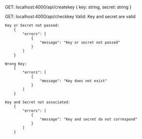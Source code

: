 GET: localhost:4000/api/createkey
    {
        key: string,
        secret: string
    }

GET: localhost:4000/api/checkkey
    Valid:
        Key and secret are valid

    Key or Secret not passed:
        {
            "errors": [
                {
                    "message": "Key or secret not passed"
                }
            ]
        }

    Wrong Key:
        {
            "errors": [
                {
                    "message": "Key does not exist"
                }
            ]
        }

    Key and Secret not associated:
        {
            "errors": [
                {
                    "message": "Key and secret do not correspond"
                }
            ]
        }